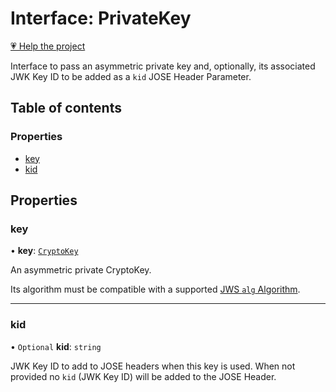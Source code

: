 # Interface: PrivateKey

[💗 Help the project](https://github.com/sponsors/panva)

Interface to pass an asymmetric private key and, optionally, its associated JWK Key ID to be
added as a `kid` JOSE Header Parameter.

## Table of contents

### Properties

- [key](PrivateKey.md#key)
- [kid](PrivateKey.md#kid)

## Properties

### key

• **key**: [`CryptoKey`]( https://developer.mozilla.org/en-US/docs/Web/API/CryptoKey )

An asymmetric private CryptoKey.

Its algorithm must be compatible with a supported [JWS `alg` Algorithm](../types/JWSAlgorithm.md).

___

### kid

• `Optional` **kid**: `string`

JWK Key ID to add to JOSE headers when this key is used. When not provided no `kid` (JWK Key
ID) will be added to the JOSE Header.
